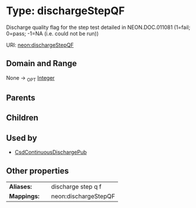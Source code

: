 
# Type: dischargeStepQF


Discharge quality flag for the step test detailed in NEON.DOC.011081 (1=fail; 0=pass; -1=NA (i.e. could not be run))

URI: [neon:dischargeStepQF](https://data.neonscience.org/dischargeStepQF)


## Domain and Range

None ->  <sub>OPT</sub> [Integer](types/Integer.md)

## Parents


## Children


## Used by

 * [CsdContinuousDischargePub](CsdContinuousDischargePub.md)

## Other properties

|  |  |  |
| --- | --- | --- |
| **Aliases:** | | discharge step q f |
| **Mappings:** | | neon:dischargeStepQF |

